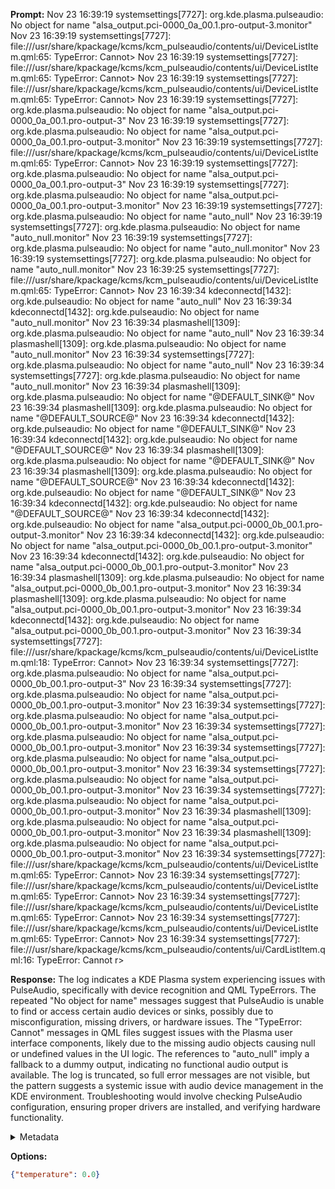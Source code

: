 **Prompt:**
Nov 23 16:39:19 systemsettings[7727]: org.kde.plasma.pulseaudio: No object for name "alsa_output.pci-0000_0a_00.1.pro-output-3.monitor"
Nov 23 16:39:19 systemsettings[7727]: file:///usr/share/kpackage/kcms/kcm_pulseaudio/contents/ui/DeviceListItem.qml:65: TypeError: Cannot>
Nov 23 16:39:19 systemsettings[7727]: file:///usr/share/kpackage/kcms/kcm_pulseaudio/contents/ui/DeviceListItem.qml:65: TypeError: Cannot>
Nov 23 16:39:19 systemsettings[7727]: file:///usr/share/kpackage/kcms/kcm_pulseaudio/contents/ui/DeviceListItem.qml:65: TypeError: Cannot>
Nov 23 16:39:19 systemsettings[7727]: org.kde.plasma.pulseaudio: No object for name "alsa_output.pci-0000_0a_00.1.pro-output-3"
Nov 23 16:39:19 systemsettings[7727]: org.kde.plasma.pulseaudio: No object for name "alsa_output.pci-0000_0a_00.1.pro-output-3.monitor"
Nov 23 16:39:19 systemsettings[7727]: file:///usr/share/kpackage/kcms/kcm_pulseaudio/contents/ui/DeviceListItem.qml:65: TypeError: Cannot>
Nov 23 16:39:19 systemsettings[7727]: org.kde.plasma.pulseaudio: No object for name "alsa_output.pci-0000_0a_00.1.pro-output-3"
Nov 23 16:39:19 systemsettings[7727]: org.kde.plasma.pulseaudio: No object for name "alsa_output.pci-0000_0a_00.1.pro-output-3.monitor"
Nov 23 16:39:19 systemsettings[7727]: org.kde.plasma.pulseaudio: No object for name "auto_null"
Nov 23 16:39:19 systemsettings[7727]: org.kde.plasma.pulseaudio: No object for name "auto_null.monitor"
Nov 23 16:39:19 systemsettings[7727]: org.kde.plasma.pulseaudio: No object for name "auto_null.monitor"
Nov 23 16:39:19 systemsettings[7727]: org.kde.plasma.pulseaudio: No object for name "auto_null.monitor"
Nov 23 16:39:25 systemsettings[7727]: file:///usr/share/kpackage/kcms/kcm_pulseaudio/contents/ui/DeviceListItem.qml:65: TypeError: Cannot>
Nov 23 16:39:34 kdeconnectd[1432]: org.kde.pulseaudio: No object for name "auto_null"
Nov 23 16:39:34 kdeconnectd[1432]: org.kde.pulseaudio: No object for name "auto_null.monitor"
Nov 23 16:39:34 plasmashell[1309]: org.kde.plasma.pulseaudio: No object for name "auto_null"
Nov 23 16:39:34 plasmashell[1309]: org.kde.plasma.pulseaudio: No object for name "auto_null.monitor"
Nov 23 16:39:34 systemsettings[7727]: org.kde.plasma.pulseaudio: No object for name "auto_null"
Nov 23 16:39:34 systemsettings[7727]: org.kde.plasma.pulseaudio: No object for name "auto_null.monitor"
Nov 23 16:39:34 plasmashell[1309]: org.kde.plasma.pulseaudio: No object for name "@DEFAULT_SINK@"
Nov 23 16:39:34 plasmashell[1309]: org.kde.plasma.pulseaudio: No object for name "@DEFAULT_SOURCE@"
Nov 23 16:39:34 kdeconnectd[1432]: org.kde.pulseaudio: No object for name "@DEFAULT_SINK@"
Nov 23 16:39:34 kdeconnectd[1432]: org.kde.pulseaudio: No object for name "@DEFAULT_SOURCE@"
Nov 23 16:39:34 plasmashell[1309]: org.kde.plasma.pulseaudio: No object for name "@DEFAULT_SINK@"
Nov 23 16:39:34 plasmashell[1309]: org.kde.plasma.pulseaudio: No object for name "@DEFAULT_SOURCE@"
Nov 23 16:39:34 kdeconnectd[1432]: org.kde.pulseaudio: No object for name "@DEFAULT_SINK@"
Nov 23 16:39:34 kdeconnectd[1432]: org.kde.pulseaudio: No object for name "@DEFAULT_SOURCE@"
Nov 23 16:39:34 kdeconnectd[1432]: org.kde.pulseaudio: No object for name "alsa_output.pci-0000_0b_00.1.pro-output-3.monitor"
Nov 23 16:39:34 kdeconnectd[1432]: org.kde.pulseaudio: No object for name "alsa_output.pci-0000_0b_00.1.pro-output-3.monitor"
Nov 23 16:39:34 kdeconnectd[1432]: org.kde.pulseaudio: No object for name "alsa_output.pci-0000_0b_00.1.pro-output-3.monitor"
Nov 23 16:39:34 plasmashell[1309]: org.kde.plasma.pulseaudio: No object for name "alsa_output.pci-0000_0b_00.1.pro-output-3.monitor"
Nov 23 16:39:34 plasmashell[1309]: org.kde.plasma.pulseaudio: No object for name "alsa_output.pci-0000_0b_00.1.pro-output-3.monitor"
Nov 23 16:39:34 kdeconnectd[1432]: org.kde.pulseaudio: No object for name "alsa_output.pci-0000_0b_00.1.pro-output-3.monitor"
Nov 23 16:39:34 systemsettings[7727]: file:///usr/share/kpackage/kcms/kcm_pulseaudio/contents/ui/DeviceListItem.qml:18: TypeError: Cannot>
Nov 23 16:39:34 systemsettings[7727]: org.kde.plasma.pulseaudio: No object for name "alsa_output.pci-0000_0b_00.1.pro-output-3"
Nov 23 16:39:34 systemsettings[7727]: org.kde.plasma.pulseaudio: No object for name "alsa_output.pci-0000_0b_00.1.pro-output-3.monitor"
Nov 23 16:39:34 systemsettings[7727]: org.kde.plasma.pulseaudio: No object for name "alsa_output.pci-0000_0b_00.1.pro-output-3.monitor"
Nov 23 16:39:34 systemsettings[7727]: org.kde.plasma.pulseaudio: No object for name "alsa_output.pci-0000_0b_00.1.pro-output-3.monitor"
Nov 23 16:39:34 systemsettings[7727]: org.kde.plasma.pulseaudio: No object for name "alsa_output.pci-0000_0b_00.1.pro-output-3.monitor"
Nov 23 16:39:34 systemsettings[7727]: org.kde.plasma.pulseaudio: No object for name "alsa_output.pci-0000_0b_00.1.pro-output-3.monitor"
Nov 23 16:39:34 systemsettings[7727]: org.kde.plasma.pulseaudio: No object for name "alsa_output.pci-0000_0b_00.1.pro-output-3.monitor"
Nov 23 16:39:34 plasmashell[1309]: org.kde.plasma.pulseaudio: No object for name "alsa_output.pci-0000_0b_00.1.pro-output-3.monitor"
Nov 23 16:39:34 plasmashell[1309]: org.kde.plasma.pulseaudio: No object for name "alsa_output.pci-0000_0b_00.1.pro-output-3.monitor"
Nov 23 16:39:34 systemsettings[7727]: file:///usr/share/kpackage/kcms/kcm_pulseaudio/contents/ui/DeviceListItem.qml:65: TypeError: Cannot>
Nov 23 16:39:34 systemsettings[7727]: file:///usr/share/kpackage/kcms/kcm_pulseaudio/contents/ui/DeviceListItem.qml:65: TypeError: Cannot>
Nov 23 16:39:34 systemsettings[7727]: file:///usr/share/kpackage/kcms/kcm_pulseaudio/contents/ui/DeviceListItem.qml:65: TypeError: Cannot>
Nov 23 16:39:34 systemsettings[7727]: file:///usr/share/kpackage/kcms/kcm_pulseaudio/contents/ui/DeviceListItem.qml:65: TypeError: Cannot>
Nov 23 16:39:34 systemsettings[7727]: file:///usr/share/kpackage/kcms/kcm_pulseaudio/contents/ui/CardListItem.qml:16: TypeError: Cannot r>

**Response:**
The log indicates a KDE Plasma system experiencing issues with PulseAudio, specifically with device recognition and QML TypeErrors. The repeated "No object for name" messages suggest that PulseAudio is unable to find or access certain audio devices or sinks, possibly due to misconfiguration, missing drivers, or hardware issues. The "TypeError: Cannot" messages in QML files suggest issues with the Plasma user interface components, likely due to the missing audio objects causing null or undefined values in the UI logic. The references to "auto_null" imply a fallback to a dummy output, indicating no functional audio output is available. The log is truncated, so full error messages are not visible, but the pattern suggests a systemic issue with audio device management in the KDE environment. Troubleshooting would involve checking PulseAudio configuration, ensuring proper drivers are installed, and verifying hardware functionality.

<details><summary>Metadata</summary>

- Duration: 8977 ms
- Datetime: 2023-11-23T16:40:52.753779
- Model: gpt-4-1106-preview

</details>

**Options:**
```json
{"temperature": 0.0}
```

